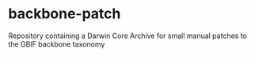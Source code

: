 # backbone-patch
Repository containing a Darwin Core Archive for small manual patches to the GBIF backbone taxonomy

